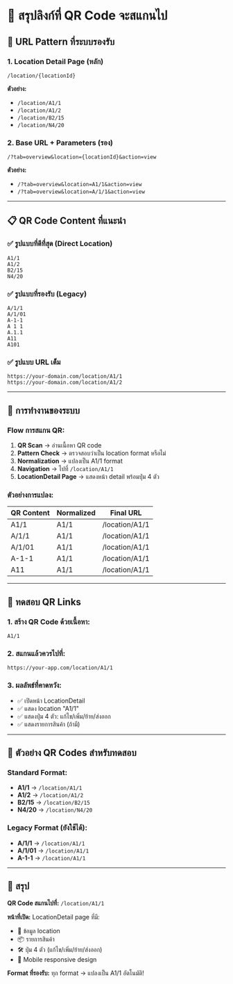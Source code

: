 # 📱 สรุปลิงก์ที่ QR Code จะสแกนไป

## 🎯 URL Pattern ที่ระบบรองรับ

### 1. **Location Detail Page** (หลัก)
```
/location/{locationId}
```

**ตัวอย่าง:**
- `/location/A1/1`
- `/location/A1/2`
- `/location/B2/15`
- `/location/N4/20`

### 2. **Base URL + Parameters** (รอง)
```
/?tab=overview&location={locationId}&action=view
```

**ตัวอย่าง:**
- `/?tab=overview&location=A1/1&action=view`
- `/?tab=overview&location=A/1/1&action=view`

---

## 📋 QR Code Content ที่แนะนำ

### ✅ รูปแบบที่ดีที่สุด (Direct Location)
```
A1/1
A1/2
B2/15
N4/20
```

### ✅ รูปแบบที่รองรับ (Legacy)
```
A/1/1
A/1/01
A-1-1
A 1 1
A.1.1
A11
A101
```

### ✅ รูปแบบ URL เต็ม
```
https://your-domain.com/location/A1/1
https://your-domain.com/location/A1/2
```

---

## 🔄 การทำงานของระบบ

### Flow การสแกน QR:
1. **QR Scan** → อ่านเนื้อหา QR code
2. **Pattern Check** → ตรวจสอบว่าเป็น location format หรือไม่
3. **Normalization** → แปลงเป็น A1/1 format
4. **Navigation** → ไปที่ `/location/A1/1`
5. **LocationDetail Page** → แสดงหน้า detail พร้อมปุ่ม 4 ตัว

### ตัวอย่างการแปลง:
| QR Content | Normalized | Final URL |
|------------|------------|-----------|
| A1/1 | A1/1 | /location/A1/1 |
| A/1/1 | A1/1 | /location/A1/1 |
| A/1/01 | A1/1 | /location/A1/1 |
| A-1-1 | A1/1 | /location/A1/1 |
| A11 | A1/1 | /location/A1/1 |

---

## 🧪 ทดสอบ QR Links

### 1. สร้าง QR Code ด้วยเนื้อหา:
```
A1/1
```

### 2. สแกนแล้วควรไปที่:
```
https://your-app.com/location/A1/1
```

### 3. ผลลัพธ์ที่คาดหวัง:
- ✅ เปิดหน้า LocationDetail
- ✅ แสดง location "A1/1"
- ✅ แสดงปุ่ม 4 ตัว: แก้ไข/เพิ่ม/ย้าย/ส่งออก
- ✅ แสดงรายการสินค้า (ถ้ามี)

---

## 📱 ตัวอย่าง QR Codes สำหรับทดสอบ

### Standard Format:
- **A1/1** → `/location/A1/1`
- **A1/2** → `/location/A1/2`
- **B2/15** → `/location/B2/15`
- **N4/20** → `/location/N4/20`

### Legacy Format (ยังใช้ได้):
- **A/1/1** → `/location/A1/1`
- **A/1/01** → `/location/A1/1`
- **A-1-1** → `/location/A1/1`

---

## 🔗 สรุป

**QR Code สแกนไปที่:** `/location/A1/1`

**หน้าที่เปิด:** LocationDetail page ที่มี:
- 📍 ข้อมูล location
- 📦 รายการสินค้า
- 🛠️ ปุ่ม 4 ตัว (แก้ไข/เพิ่ม/ย้าย/ส่งออก)
- 📱 Mobile responsive design

**Format ที่รองรับ:** ทุก format → แปลงเป็น A1/1 อัตโนมัติ!